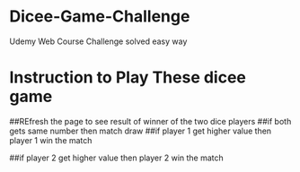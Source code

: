 # Dicee-Game-Challenge
Udemy Web Course Challenge solved easy way





# Instruction to Play These dicee game


##REfresh the page to see result of winner of the two dice players
##if both gets same number then match draw
##if player 1 get higher value then player 1 win the match

##if player 2 get higher value then player 2 win the match
